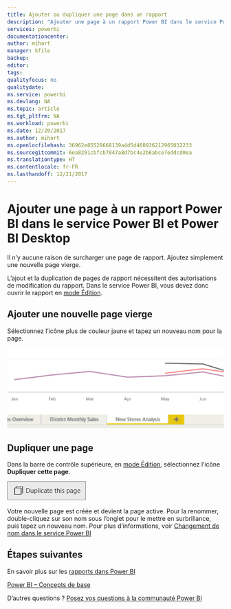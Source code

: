 ```yaml
---
title: Ajouter ou dupliquer une page dans un rapport
description: "Ajouter une page à un rapport Power BI dans le service Power BI et Power BI Desktop"
services: powerbi
documentationcenter: 
author: mihart
manager: kfile
backup: 
editor: 
tags: 
qualityfocus: no
qualitydate: 
ms.service: powerbi
ms.devlang: NA
ms.topic: article
ms.tgt_pltfrm: NA
ms.workload: powerbi
ms.date: 12/20/2017
ms.author: mihart
ms.openlocfilehash: 36962e85528668139a4d5d460936212965032233
ms.sourcegitcommit: 6ea8291cbfcb7847a8d7bc4e2b6abce7eddcd0ea
ms.translationtype: HT
ms.contentlocale: fr-FR
ms.lasthandoff: 12/21/2017
---
```

# <a name="add-a-page-to-a-power-bi-report-in-power-bi-service-and-power-bi-desktop"></a>Ajouter une page à un rapport Power BI dans le service Power BI et Power BI Desktop
Il n’y aucune raison de surcharger une page de rapport. Ajoutez simplement une nouvelle page vierge. 

L’ajout et la duplication de pages de rapport nécessitent des autorisations de modification du rapport. Dans le service Power BI, vous devez donc ouvrir le rapport en [mode Édition](service-reading-view-and-editing-view.md). 

## <a name="add-a-new-blank-page"></a>Ajouter une nouvelle page vierge
Sélectionnez l’icône plus de couleur jaune et tapez un nouveau nom pour la page.  

![](media/power-bi-report-add-page/reorderpages2.gif)

## <a name="duplicate-a-page"></a>Dupliquer une page
Dans la barre de contrôle supérieure, en [mode Édition](service-interact-with-a-report-in-editing-view.md), sélectionnez l’icône **Dupliquer cette page**.

![](media/power-bi-report-add-page/pbi_duplicate.png)

Votre nouvelle page est créée et devient la page active. Pour la renommer, double-cliquez sur son nom sous l’onglet pour le mettre en surbrillance, puis tapez un nouveau nom.  Pour plus d’informations, voir [Changement de nom dans le service Power BI](service-rename.md)

## <a name="next-steps"></a>Étapes suivantes
En savoir plus sur les [rapports dans Power BI](service-reports.md)

[Power BI – Concepts de base](service-basic-concepts.md)

D’autres questions ? [Posez vos questions à la communauté Power BI](http://community.powerbi.com/)

